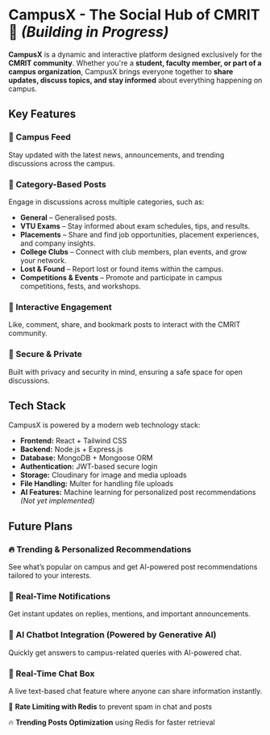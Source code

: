 # **CampusX - The Social Hub of CMRIT** 🚀 *(Building in Progress)*  

**CampusX** is a dynamic and interactive platform designed exclusively for the **CMRIT community**. Whether you're a **student, faculty member, or part of a campus organization**, CampusX brings everyone together to **share updates, discuss topics, and stay informed** about everything happening on campus.

## **Key Features**

### 📢 Campus Feed
Stay updated with the latest news, announcements, and trending discussions across the campus.

### 🎯 Category-Based Posts
Engage in discussions across multiple categories, such as:

- **General** – Generalised posts.
- **VTU Exams** – Stay informed about exam schedules, tips, and results.
- **Placements** – Share and find job opportunities, placement experiences, and company insights.
- **College Clubs** – Connect with club members, plan events, and grow your network.
- **Lost & Found** – Report lost or found items within the campus.
- **Competitions & Events** – Promote and participate in campus competitions, fests, and workshops.



### 💬 Interactive Engagement
Like, comment, share, and bookmark posts to interact with the CMRIT community.

### 🔐 Secure & Private
Built with privacy and security in mind, ensuring a safe space for open discussions.

## **Tech Stack**
CampusX is powered by a modern web technology stack:
- **Frontend:** React + Tailwind CSS  
- **Backend:** Node.js + Express.js  
- **Database:** MongoDB + Mongoose ORM 
- **Authentication:** JWT-based secure login  
- **Storage:** Cloudinary for image and media uploads  
- **File Handling:** Multer for handling file uploads  
- **AI Features:** Machine learning for personalized post recommendations _(Not yet implemented)_  


## **Future Plans**
### 🔥 Trending & Personalized Recommendations  
See what’s popular on campus and get AI-powered post recommendations tailored to your interests.  

### 🔔 Real-Time Notifications  
Get instant updates on replies, mentions, and important announcements.  

### 🤖 AI Chatbot Integration (Powered by Generative AI)  
Quickly get answers to campus-related queries with AI-powered chat.  

### 💬 Real-Time Chat Box  
A live text-based chat feature where anyone can share information instantly.  

🚫 **Rate Limiting with Redis** to prevent spam in chat and posts  

🔥 **Trending Posts Optimization** using Redis for faster retrieval  

 



